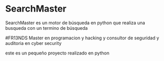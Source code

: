 # SearchMaster
SearchMaster es un motor de búsqueda en python que realiza una  busqueda con un termino de búsqueda

#FR13NDS Master en programacion y hacking y consultor de seguridad y auditoria en cyber security

este es un pequeño proyecto realizado en python 


